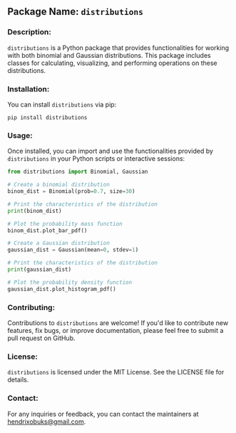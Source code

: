 ## Package Name: `distributions`

### Description:
`distributions` is a Python package that provides functionalities for working with both binomial and Gaussian distributions. This package includes classes for calculating, visualizing, and performing operations on these distributions.

### Installation:
You can install `distributions` via pip:

```
pip install distributions
```

### Usage:
Once installed, you can import and use the functionalities provided by `distributions` in your Python scripts or interactive sessions:

```python
from distributions import Binomial, Gaussian

# Create a binomial distribution
binom_dist = Binomial(prob=0.7, size=30)

# Print the characteristics of the distribution
print(binom_dist)  

# Plot the probability mass function
binom_dist.plot_bar_pdf()

# Create a Gaussian distribution
gaussian_dist = Gaussian(mean=0, stdev=1)

# Print the characteristics of the distribution
print(gaussian_dist)

# Plot the probability density function
gaussian_dist.plot_histogram_pdf()
```

### Contributing:
Contributions to `distributions` are welcome! If you'd like to contribute new features, fix bugs, or improve documentation, please feel free to submit a pull request on GitHub.

### License:
`distributions` is licensed under the MIT License. See the LICENSE file for details.

### Contact:
For any inquiries or feedback, you can contact the maintainers at hendrixobuks@gmail.com.